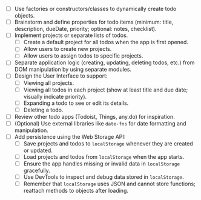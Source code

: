 - [ ] Use factories or constructors/classes to dynamically create todo objects.
- [ ] Brainstorm and define properties for todo items (minimum: title, description, dueDate, priority; optional: notes, checklist).
- [ ] Implement projects or separate lists of todos.
  - [ ] Create a default project for all todos when the app is first opened.
  - [ ] Allow users to create new projects.
  - [ ] Allow users to assign todos to specific projects.
- [ ] Separate application logic (creating, updating, deleting todos, etc.) from DOM manipulation by using separate modules.
- [ ] Design the User Interface to support:
  - [ ] Viewing all projects.
  - [ ] Viewing all todos in each project (show at least title and due date; visually indicate priority).
  - [ ] Expanding a todo to see or edit its details.
  - [ ] Deleting a todo.
- [ ] Review other todo apps (Todoist, Things, any.do) for inspiration.
- [ ] (Optional) Use external libraries like `date-fns` for date formatting and manipulation.
- [ ] Add persistence using the Web Storage API:
  - [ ] Save projects and todos to `localStorage` whenever they are created or updated.
  - [ ] Load projects and todos from `localStorage` when the app starts.
  - [ ] Ensure the app handles missing or invalid data in `localStorage` gracefully.
  - [ ] Use DevTools to inspect and debug data stored in `localStorage`.
  - [ ] Remember that `localStorage` uses JSON and cannot store functions; reattach methods to objects after loading.